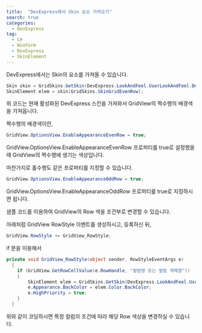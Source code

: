 ```yaml
---
title:  "DevExpress에서 Skin 요소 가져오기"
search: true
categories: 
  - DevExpress
tag:
  - C#
  - WinForm
  - DevExpress
  - SkinElement
---
```


DevExpress에서는 Skin의 요소를 가져올 수 있습니다.

```C#
Skin skin = GridSkins.GetSkin(DevExpress.LookAndFeel.UserLookAndFeel.Default.ActiveLookAndFeel);
SkinElement elem = skin[GridSkins.SkinGridEvenRow];
```

위 코드는 현재 활성화된 DevExpress 스킨을 가져와서 GridView의 짝수행의 배경색을 가져옵니다.

짝수행의 배경색이란,
```C#
GridView.OptionsView.EnableAppearanceEvenRow = true;
```
GridView.OptionsView.EnableAppearanceEvenRow 프로퍼티를 true로 설정했을 때 GridView의 짝수행에 생기는 색상입니다.

마찬가지로 홀수행도 같은 프로퍼티를 지정할 수 있습니다.

```C#
GridView.OptionsView.EnableAppearanceOddRow = true;
```
GridView.OptionsView.EnableAppearanceOddRow 프로퍼티를 true로 지정하시면 됩니다.

샘플 코드를 이용하여 GridView의 Row 색을 조건부로 변경할 수 있습니다.

아래처럼 GridView RowStyle 이벤트를 생성하시고, 등록하신 뒤,
```C#
GridView.RowStyle += GridView_RowStyle;
```
if 문을 이용해서 

```C#
private void GridView_RowStyle(object sender, RowStyleEventArgs e)
  {
    if (GridView.GetRowCellValue(e.RowHandle, "컬럼명 또는 컬럼 객체명"))
    {
        SkinElement elem = GridSkins.GetSkin(DevExpress.LookAndFeel.UserLookAndFeel.Default.ActiveLookAndFeel)[GridSkins.SkinGridEvenRow];
        e.Appearance.BackColor = elem.Color.BackColor;
        e.HighPriority = true;
    }
  }
```

위와 같이 코딩하시면 특정 컬럼의 조건에 따라 해당 Row 색상을 변경하실 수 있습니다.
